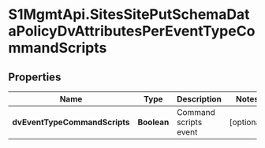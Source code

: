 # S1MgmtApi.SitesSitePutSchemaDataPolicyDvAttributesPerEventTypeCommandScripts

## Properties
Name | Type | Description | Notes
------------ | ------------- | ------------- | -------------
**dvEventTypeCommandScripts** | **Boolean** | Command scripts event | [optional] 


